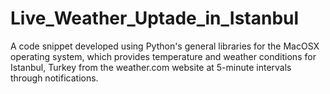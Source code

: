 # Live_Weather_Uptade_in_Istanbul
A code snippet developed using Python's general libraries for the MacOSX operating system, which provides temperature and weather conditions for Istanbul, Turkey from the weather.com website at 5-minute intervals through notifications.
